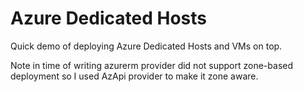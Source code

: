 # Azure Dedicated Hosts
Quick demo of deploying Azure Dedicated Hosts and VMs on top.

Note in time of writing azurerm provider did not support zone-based deployment so I used AzApi provider to make it zone aware.